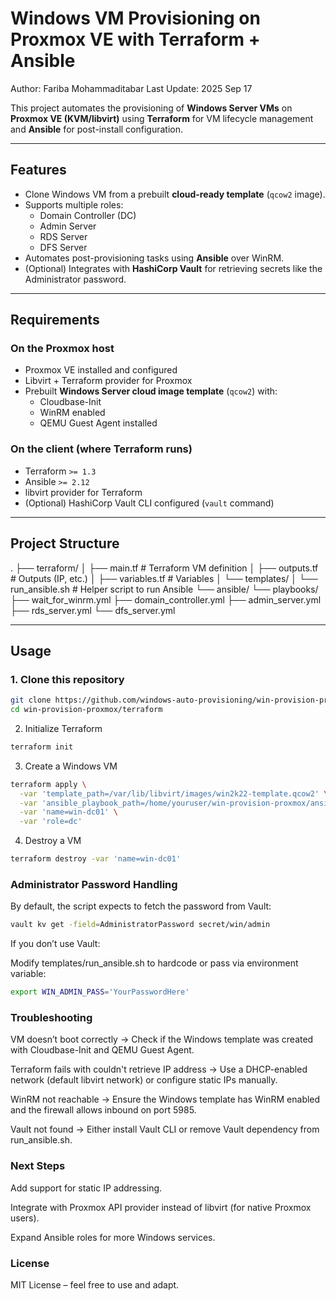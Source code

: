 # Windows VM Provisioning on Proxmox VE with Terraform + Ansible

Author: Fariba Mohammaditabar
Last Update: 2025 Sep 17

This project automates the provisioning of **Windows Server VMs** on **Proxmox VE (KVM/libvirt)** using **Terraform** for VM lifecycle management and **Ansible** for post-install configuration.

---

## Features
- Clone Windows VM from a prebuilt **cloud-ready template** (`qcow2` image).
- Supports multiple roles:
  - Domain Controller (DC)
  - Admin Server
  - RDS Server
  - DFS Server
- Automates post-provisioning tasks using **Ansible** over WinRM.
- (Optional) Integrates with **HashiCorp Vault** for retrieving secrets like the Administrator password.

---

## Requirements

### On the Proxmox host
- Proxmox VE installed and configured  
- Libvirt + Terraform provider for Proxmox  
- Prebuilt **Windows Server cloud image template** (`qcow2`) with:
  - Cloudbase-Init
  - WinRM enabled
  - QEMU Guest Agent installed

### On the client (where Terraform runs)
- Terraform `>= 1.3`
- Ansible `>= 2.12`
- libvirt provider for Terraform
- (Optional) HashiCorp Vault CLI configured (`vault` command)

---

## Project Structure
.
├── terraform/
│ ├── main.tf # Terraform VM definition
│ ├── outputs.tf # Outputs (IP, etc.)
│ ├── variables.tf # Variables
│ └── templates/
│ └── run_ansible.sh # Helper script to run Ansible
└── ansible/
└── playbooks/
├── wait_for_winrm.yml
├── domain_controller.yml
├── admin_server.yml
├── rds_server.yml
└── dfs_server.yml

---

## Usage

### 1. Clone this repository
```bash
git clone https://github.com/windows-auto-provisioning/win-provision-proxmox.git
cd win-provision-proxmox/terraform
```
2. Initialize Terraform
```bash
terraform init
```
3. Create a Windows VM
```bash
terraform apply \
  -var 'template_path=/var/lib/libvirt/images/win2k22-template.qcow2' \
  -var 'ansible_playbook_path=/home/youruser/win-provision-proxmox/ansible/playbooks' \
  -var 'name=win-dc01' \
  -var 'role=dc'
```
4. Destroy a VM
```bash
terraform destroy -var 'name=win-dc01'
```
### Administrator Password Handling
By default, the script expects to fetch the password from Vault:

```bash
vault kv get -field=AdministratorPassword secret/win/admin
```
If you don’t use Vault:

Modify templates/run_ansible.sh to hardcode or pass via environment variable:

```bash
export WIN_ADMIN_PASS='YourPasswordHere'
```
### Troubleshooting
VM doesn’t boot correctly
→ Check if the Windows template was created with Cloudbase-Init and QEMU Guest Agent.

Terraform fails with couldn't retrieve IP address
→ Use a DHCP-enabled network (default libvirt network) or configure static IPs manually.

WinRM not reachable
→ Ensure the Windows template has WinRM enabled and the firewall allows inbound on port 5985.

Vault not found
→ Either install Vault CLI or remove Vault dependency from run_ansible.sh.

### Next Steps
Add support for static IP addressing.

Integrate with Proxmox API provider instead of libvirt (for native Proxmox users).

Expand Ansible roles for more Windows services.


### License
MIT License – feel free to use and adapt.
